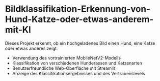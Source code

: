 # Bildklassifikation-Erkennung-von-Hund-Katze-oder-etwas-anderem-mit-KI

Dieses Projekt erkennt, ob ein hochgeladenes Bild einen Hund, eine Katze oder etwas anderes zeigt.

- Verwendung des vortrainierten MobileNetV2-Modells
- Klassifikation von verschiedenen Hunderassen und Katzenarten
- Benutzerfreundliche Web-Oberfläche mit Streamlit
- Anzeige des Klassifikationsergebnisses und des Vertrauenslevels
